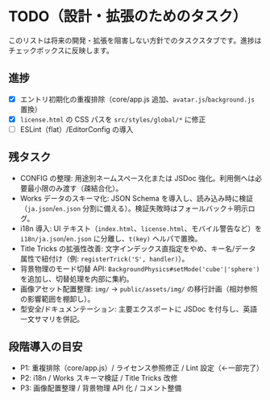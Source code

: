 # TODO（設計・拡張のためのタスク）

このリストは将来の開発・拡張を阻害しない方針でのタスクスタブです。進捗はチェックボックスに反映します。

## 進捗
- [x] エントリ初期化の重複排除（core/app.js 追加、`avatar.js`/`background.js` 置換）
- [x] `license.html` の CSS パスを `src/styles/global/*` に修正
- [ ] ESLint（flat）/EditorConfig の導入

## 残タスク
- CONFIG の整理: 用途別ネームスペース化または JSDoc 強化。利用側へは必要最小限のみ渡す（疎結合化）。
- Works データのスキーマ化: JSON Schema を導入し、読み込み時に検証（`ja.json`/`en.json` 分割に備える）。検証失敗時はフォールバック＋明示ログ。
- i18n 導入: UI テキスト（`index.html`、`license.html`、モバイル警告など）を `i18n/ja.json`/`en.json` に分離し、`t(key)` ヘルパで置換。
- Title Tricks の拡張性改善: 文字インデックス直指定をやめ、キー名/データ属性で紐付け（例: `registerTrick('S', handler)`）。
- 背景物理のモード切替 API: `BackgroundPhysics#setMode('cube'|'sphere')` を追加し、切替処理を内部に集約。
- 画像アセット配置整理: `img/` → `public/assets/img/` の移行計画（相対参照の影響範囲を棚卸し）。
- 型安全/ドキュメンテーション: 主要エクスポートに JSDoc を付与し、英語一文サマリを併記。

## 段階導入の目安
- P1: 重複排除（core/app.js）/ ライセンス参照修正 / Lint 設定（←一部完了）
- P2: i18n / Works スキーマ検証 / Title Tricks 改修
- P3: 画像配置整理 / 背景物理 API 化 / コメント整備

